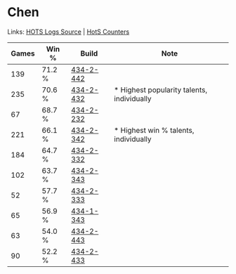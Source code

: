 # Chen

Links: [HOTS Logs Source](https://www.hotslogs.com/Sitewide/HeroDetails?Hero=Chen) | [HotS Counters](http://hotscounters.com/#/hero/Chen)

Games  | Win %  | Build     | Note
-----  | -----  | -----     | ----
139    | 71.2 % | [434-2-442](http://www.heroesfire.com/hots/talent-calculator/chen#sjag) | 
235    | 70.6 % | [434-2-432](http://www.heroesfire.com/hots/talent-calculator/chen#sjaW) | * Highest popularity talents, individually
67     | 68.7 % | [434-2-232](http://www.heroesfire.com/hots/talent-calculator/chen#sjXO) | 
221    | 66.1 % | [434-2-342](http://www.heroesfire.com/hots/talent-calculator/chen#sjZ6) | * Highest win % talents, individually
184    | 64.7 % | [434-2-332](http://www.heroesfire.com/hots/talent-calculator/chen#sjYy) | 
102    | 63.7 % | [434-2-343](http://www.heroesfire.com/hots/talent-calculator/chen#sjZ7) | 
52     | 57.7 % | [434-2-333](http://www.heroesfire.com/hots/talent-calculator/chen#sjYz) | 
65     | 56.9 % | [434-1-343](http://www.heroesfire.com/hots/talent-calculator/chen#sjJV) | 
63     | 54.0 % | [434-2-443](http://www.heroesfire.com/hots/talent-calculator/chen#sjah) | 
90     | 52.2 % | [434-2-433](http://www.heroesfire.com/hots/talent-calculator/chen#sjaX) | 
